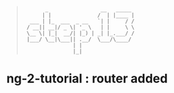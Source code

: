 > ```
>        _                 __   _____ 
>       | |               /  | |____ |
>   ___ | |_  ___  _ __   `| |     / /
>  / __|| __|/ _ \| '_ \   | |     \ \
>  \__ \| |_|  __/| |_) | _| |_.___/ /
>  |___/ \__|\___|| .__/  \___/\____/ 
>                 | |                 
>                 |_|    
> ```

# ng-2-tutorial : router added
